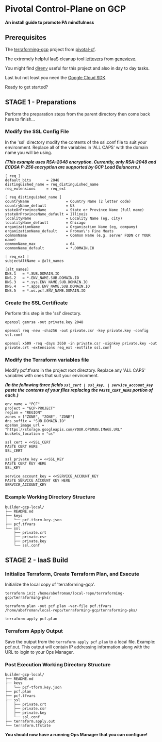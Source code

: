 # Pivotal Control-Plane on GCP
**An install guide to promote PA mindfulness**

## Prerequisites
The [terraforming-gcp](https://github.com/pivotal-cf/terraforming-gcp/) project from [pivotal-cf](https://github.com/pivotal-cf).

The extremely helpful IaaS cleanup tool [leftovers](https://github.com/genevieve/leftovers) from [genevieve](https://github.com/genevieve).

You might find [direnv](https://direnv.net/) useful for this project and also in day to day tasks.

Last but not least you need the [Google Cloud SDK](https://cloud.google.com/sdk/docs/).

Ready to get started?

## STAGE 1 - Preparations

Perform the preparation steps from the parent directory then come back here to finish...


### Modify the SSL Config File
In the 'ssl' directory modify the contents of the ssl.conf file to suit your environment. Replace all of the variables in 'ALL CAPS' with the domain name you will be using.

__*(This example uses RSA-2048 encryption. Currently, only RSA-2048 and ECDSA P-256 encryption are supported by GCP Load Balancers.)*__
```
[ req ]
default_bits       = 2048
distinguished_name = req_distinguished_name
req_extensions     = req_ext

[ req_distinguished_name ]
countryName                 = Country Name (2 letter code)
countryName_default         = US
stateOrProvinceName         = State or Province Name (full name)
stateOrProvinceName_default = Illinois
localityName                = Locality Name (eg, city)
localityName_default        = Chicago
organizationName            = Organization Name (eg, company)
organizationName_default    = Froman\'s Fine Meats
commonName                  = Common Name (e.g. server FQDN or YOUR name)
commonName_max              = 64
commonName_default          = *.DOMAIN.IO

[ req_ext ]
subjectAltName = @alt_names

[alt_names]
DNS.1   = *.SUB.DOMAIN.IO
DNS.2   = *.ENV_NAME.SUB.DOMAIN.IO
DNS.3	= *.sys.ENV_NAME.SUB.DOMAIN.IO
DNS.4	= *.apps.ENV_NAME.SUB.DOMAIN.IO
DNS.5	= *.ws.pcf.ENV_NAME.DOMAIN.IO
```

### Create the SSL Certificate
Perform this step in the 'ssl' directory.
```
openssl genrsa -out private.key 2048

openssl req -new -sha256 -out private.csr -key private.key -config ssl.conf

openssl x509 -req -days 3650 -in private.csr -signkey private.key -out private.crt -extensions req_ext -extfile ssl.conf
```

### Modify the Terraform variables file
Modify pcf.tfvars in the project root directory. Replace any 'ALL CAPS' variables with ones that suit your environment.

__*(In the following three fields `ssl_cert | ssl_key, | service_account_key` paste the contents of your files replacing the `PASTE_CERT_HERE` portion of each.)*__
```
env_name = "PCF"
project	= "GCP-PROJECT"
region = "REGION"
zones = ["ZONE", "ZONE", "ZONE"]
dns_suffix = "SUB.DOMAIN.IO"
opsman_image_url = "https://storage.googleapis.com/YOUR.OPSMAN.IMAGE.URL"
buckets_location = "us"

ssl_cert = <<SSL_CERT
PASTE CERT HERE
SSL_CERT

ssl_private_key = <<SSL_KEY
PASTE CERT KEY HERE
SSL_KEY

service_account_key = <<SERVICE_ACCOUNT_KEY
PASTE SERVICE ACCOUNT KEY HERE
SERVICE_ACCOUNT_KEY
```

### Example Working Directory Structure
```
builder-gcp-local/
├── README.md
├── keys
│   └── pcf-tform.key.json
├── pcf.tfvars
└── ssl
    ├── private.crt
    ├── private.csr
    ├── private.key
    └── ssl.conf
```

## STAGE 2 - IaaS Build
### Initialize Terraform, Create Terraform Plan, and Execute
Initialize the local copy of 'terraforming-gcp'.
```
terraform init /home/abefroman/local-repo/terraforming-gcp/terraforming-pks/

terraform plan -out pcf.plan -var-file pcf.tfvars /home/abefroman/local-repo/terraforming-gcp/terraforming-pks/

terraform apply pcf.plan
```

### Terraform Apply Output
Save the output from the `terraform apply pcf.plan` to a local file. Example: pcf.out. This output will contain IP addressing information along with the URL to login to your Ops Manager.


### Post Execution Working Directory Structure
```
builder-gcp-local/
├── README.md
├── keys
│   └── pcf-tform.key.json
├── pcf.plan
├── pcf.tfvars
├── ssl
│   ├── private.crt
│   ├── private.csr
│   ├── private.key
│   └── ssl.conf
├── terraform.apply.out
└── terraform.tfstate
```

__You should now have a running Ops Manager that you can configure!__
<!--- SAMPLE COMMENT --->
